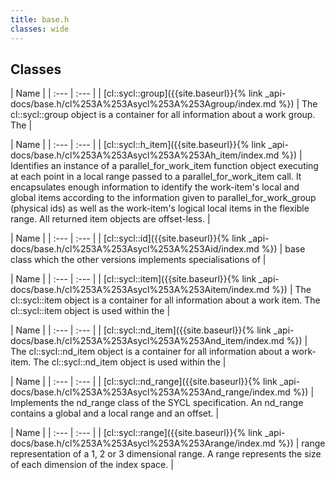 ```yaml
---
title: base.h
classes: wide
---
```

## Classes

  | Name |
| :--- | :--- |
| [cl::sycl::group]({{site.baseurl}}{% link _api-docs/base.h/cl%253A%253Asycl%253A%253Agroup/index.md %}) | The cl::sycl::group object is a container for all information about a work group. The  |


  | Name |
| :--- | :--- |
| [cl::sycl::h\_item]({{site.baseurl}}{% link _api-docs/base.h/cl%253A%253Asycl%253A%253Ah_item/index.md %}) | Identifies an instance of a parallel_for_work_item function object executing at each point in a local range passed to a parallel_for_work_item call. It encapsulates enough information to identify the work-item's local and global items according to the information given to parallel_for_work_group (physical ids) as well as the work-item's logical local items in the flexible range. All returned item objects are offset-less.  |


  | Name |
| :--- | :--- |
| [cl::sycl::id]({{site.baseurl}}{% link _api-docs/base.h/cl%253A%253Asycl%253A%253Aid/index.md %}) | base class which the other versions implements specialisations of  |


  | Name |
| :--- | :--- |
| [cl::sycl::item]({{site.baseurl}}{% link _api-docs/base.h/cl%253A%253Asycl%253A%253Aitem/index.md %}) | The cl::sycl::item object is a container for all information about a work item. The cl::sycl::item object is used within the  |


  | Name |
| :--- | :--- |
| [cl::sycl::nd\_item]({{site.baseurl}}{% link _api-docs/base.h/cl%253A%253Asycl%253A%253And_item/index.md %}) | The cl::sycl::nd_item object is a container for all information about a work-item. The cl::sycl::nd_item object is used within the  |


  | Name |
| :--- | :--- |
| [cl::sycl::nd\_range]({{site.baseurl}}{% link _api-docs/base.h/cl%253A%253Asycl%253A%253And_range/index.md %}) | Implements the nd_range class of the SYCL specification. An nd_range contains a global and a local range and an offset.  |


  | Name |
| :--- | :--- |
| [cl::sycl::range]({{site.baseurl}}{% link _api-docs/base.h/cl%253A%253Asycl%253A%253Arange/index.md %}) | range representation of a 1, 2 or 3 dimensional range. A range represents the size of each dimension of the index space.  |

